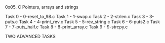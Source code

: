 0x05. C  Pointers, arrays and strings

Task 0 - 0-reset_to_98.c
Task 1 - 1-swap.c
Task 2 - 2-strlen.c
Task 3 - 3-puts.c
Task 4 - 4-print_rev.c
Task 5 - 5-rev_string.c
Task 6 -  6-puts2.c
Task 7 -  7-puts_half.c
Task 8 - 8-print_array.c
Task 9 - 9-strcpy.c

TWO ADVANCED TASKS 
